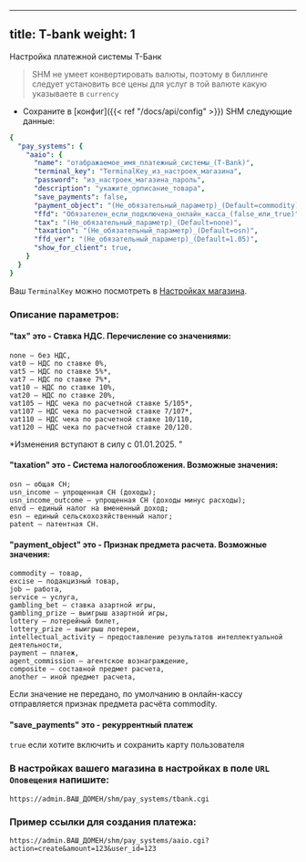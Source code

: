 
---
title: T-bank
weight: 1
---

Настройка платежной системы Т-Банк

> SHM не умеет конвертировать валюты, поэтому в биллинге следует установить все цены для услуг в той валюте какую указываете в `currency`

* Сохраните в [конфиг]({{< ref "/docs/api/config" >}}) SHM следующие данные:
```yaml
{
  "pay_systems": {
    "aaio": {
      "name": "отабражаемое_имя_платежный_системы_(T-Bank)",
      "terminal_key": "TerminalKey_из_настроек_магазина",
      "password": "из_настроек_магазина_пароль",
      "description": "укажите_орписание_товара",
      "save_payments": false,
      "payment_object": "(Не_обязательный_параметр)_(Default=commodity)",
      "ffd": "Обязателен_если_подключена_онлайн_касса_(false_или_true)",
      "tax": "(Не_обязательный_параметр)_(Default=none)",
      "taxation": "(Не_обязательный_параметр)_(Default=osn)",
      "ffd_ver": "(Не_обязательный_параметр)_(Default=1.05)",
      "show_for_client": true,
    }
  }
}
```

Ваш `TerminalKey` можно посмотреть в [Настройках магазина](https://www.tbank.ru/kassa/).
 
### Описание параметров:

#### "tax" это - Ставка НДС. Перечисление со значениями:

    none — без НДС,
    vat0 — НДС по ставке 0%,
    vat5 — НДС по ставке 5%*,
    vat7 — НДС по ставке 7%*,
    vat10 — НДС по ставке 10%,
    vat20 — НДС по ставке 20%,
    vat105 — НДС чека по расчетной ставке 5/105*,
    vat107 — НДС чека по расчетной ставке 7/107*,
    vat110 — НДС чека по расчетной ставке 10/110,
    vat120 — НДС чека по расчетной ставке 20/120.

*Изменения вступают в силу с 01.01.2025.
"

#### "taxation" это - Система налогообложения. Возможные значения:

    osn — общая СН;
    usn_income — упрощенная СН (доходы);
    usn_income_outcome — упрощенная СН (доходы минус расходы);
    envd — единый налог на вмененный доход;
    esn — единый сельскохозяйственный налог;
    patent — патентная СН.

#### "payment_object" это - Признак предмета расчета. Возможные значения:

    commodity — товар,
    excise — подакцизный товар,
    job — работа,
    service — услуга,
    gambling_bet — ставка азартной игры,
    gambling_prize — выигрыш азартной игры,
    lottery — лотерейный билет,
    lottery_prize — выигрыш лотереи,
    intellectual_activity — предоставление результатов интеллектуальной деятельности,
    payment — платеж,
    agent_commission — агентское вознаграждение,
    composite — составной предмет расчета,
    another — иной предмет расчета,

Если значение не передано, по умолчанию в онлайн-кассу отправляется признак предмета расчёта commodity.

#### "save_payments" это - рекуррентный платеж
`true` если хотите включить и сохранить карту пользователя


### В настройках вашего магазина в настройках в поле `URL Оповещения` напишите:

  `https://admin.ВАШ_ДОМЕН/shm/pay_systems/tbank.cgi`


### Пример ссылки для создания платежа:

`https://admin.ВАШ_ДОМЕН/shm/pay_systems/aaio.cgi?action=create&amount=123&user_id=123`

